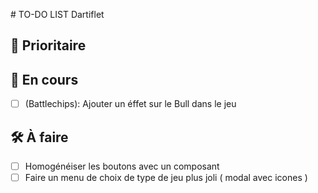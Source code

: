 # TO-DO LIST Dartiflet

## 🚀 Prioritaire

## 🔧 En cours
- [ ] (Battlechips): Ajouter un éffet sur le Bull dans le jeu

## 🛠️ À faire
- [ ] Homogénéiser les boutons avec un composant
- [ ] Faire un menu de choix de type de jeu plus joli ( modal avec icones )
